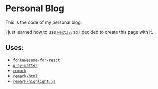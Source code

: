 # Personal Blog

This is the code of my personal blog.

I just learned how to use [`NextJS`](https://nextjs.org/), so I decided to create this page with it.

## Uses:

- [`fontawesome-for-react`](https://fontawesome.com/how-to-use/on-the-web/using-with/react)
- [`gray-matter`](https://github.com/jonschlinkert/gray-matter)
- [`remark`](https://github.com/remarkjs/remark)
- [`remark-html`](https://github.com/remarkjs/remark-html)
- [`remark-highlight.js`](https://github.com/ben-eb/remark-highlight.js)
